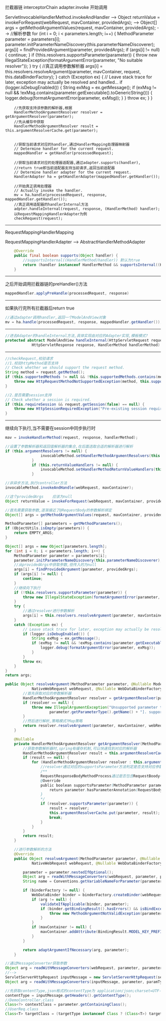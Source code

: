 拦截器链 interceptorChain
adapter.invoke 开始调用

ServletInvocableHandlerMethod.invokeAndHandler -->
Object returnValue = invokeForRequest(webRequest, mavContainer, providedArgs); -->
Object[] args = getMethodArgumentValues(request, mavContainer, providedArgs); -->
//解析参数
for (int i = 0; i < parameters.length; i++) {
			MethodParameter parameter = parameters[i];
			parameter.initParameterNameDiscovery(this.parameterNameDiscoverer);
			args[i] = findProvidedArgument(parameter, providedArgs);
			if (args[i] != null) {
				continue;
			}
			if (!this.resolvers.supportsParameter(parameter)) {
				throw new IllegalStateException(formatArgumentError(parameter, "No suitable resolver"));
			}
			try {
                //真正调用参数解析器
				args[i] = this.resolvers.resolveArgument(parameter, mavContainer, request, this.dataBinderFactory);
			}
			catch (Exception ex) {
				// Leave stack trace for later, exception may actually be resolved and handled...
				if (logger.isDebugEnabled()) {
					String exMsg = ex.getMessage();
					if (exMsg != null && !exMsg.contains(parameter.getExecutable().toGenericString())) {
						logger.debug(formatArgumentError(parameter, exMsg));
					}
				}
				throw ex;
			}
		}

        //先获取支持该参数的解析器,根据
        HandlerMethodArgumentResolver resolver = getArgumentResolver(parameter);
        //先从缓存中获取
        HandlerMethodArgumentResolver result = this.argumentResolverCache.get(parameter);


        //获取当前请求对应的handler,通过HandlerMapping处理器映射器
        // Determine handler for the current request.
        mappedHandler = getHandler(processedRequest);
    
        //获取当前请求对应的处理器适配器,通过adapter.supports(handler),
        //return true即当前适配器支持当前请求,返回当前适配器
        // Determine handler adapter for the current request.
        HandlerAdapter ha = getHandlerAdapter(mappedHandler.getHandler());
    
        //开始真正调用处理器
        // Actually invoke the handler.
        mv = ha.handle(processedRequest, response, mappedHandler.getHandler());
        //真正调用适配器的handlerInternal方法
        adpter.handleInternal(request, response, (HandlerMethod) handler);
        以RequestMappingHandlerAdapter为例
        checkRequest(request);
---

RequestMappingHandlerMapping

RequestMappingHandlerAdapter --> AbstractHandlerMethodAdapter

```java
	@Override
	public final boolean supports(Object handler) {
        //supportsInternal((HandlerMethod)handler)) 默认为true
		return (handler instanceof HandlerMethod && supportsInternal((HandlerMethod) 		handler));
	}
```

---

之后开始调用拦截器链的preHandler()方法

```java
mappedHandler.applyPreHandle(processedRequest, response)
```

---

如果执行完所有拦截器后return true

```java
//通过adapter调用handler,返回一个ModelAndView对象
mv = ha.handle(processedRequest, response, mappedHandler.getHandler());
```

---

```java
//进去Adapter的handleInternal方法,具体实现由对应的Adapter实现,模板模式?
protected abstract ModelAndView handleInternal(HttpServletRequest request,
			HttpServletResponse response, HandlerMethod handlerMethod) throws Exception;
```

---

```java
//checkRequest,校验请求
//1.校验httpMethod是否支持
// Check whether we should support the request method.
String method = request.getMethod();
if (this.supportedMethods != null && !this.supportedMethods.contains(method)) {
    throw new HttpRequestMethodNotSupportedException(method, this.supportedMethods);
}

//2.是否需要session支持
// Check whether a session is required.
if (this.requireSession && request.getSession(false) == null) {
    throw new HttpSessionRequiredException("Pre-existing session required but none found");
}
```

---

继续向下执行,当不需要在session中同步执行时

```java
mav = invokeHandlerMethod(request, response, handlerMethod);
```

```java
//设置了参数解析器和返回值解析器的集合,在后面选取合适的解析器进行解析
if (this.argumentResolvers != null) {
				invocableMethod.setHandlerMethodArgumentResolvers(this.argumentResolvers);
			}
			if (this.returnValueHandlers != null) {
				invocableMethod.setHandlerMethodReturnValueHandlers(this.returnValueHandlers);
			}
```



```java
//非异步方法,执行controller方法
invocableMethod.invokeAndHandle(webRequest, mavContainer);
```



```java
//这个providedArgs	应该为null
Object returnValue = invokeForRequest(webRequest, mavContainer, providedArgs);
```



```java
//首先需要获取参数,逐渐接近了@RequestBody的参数解析绑定
Object[] args = getMethodArgumentValues(request, mavContainer, providedArgs);
```



```java
MethodParameter[] parameters = getMethodParameters();
if (ObjectUtils.isEmpty(parameters)) {
    return EMPTY_ARGS;
}

Object[] args = new Object[parameters.length];
for (int i = 0; i < parameters.length; i++) {
    MethodParameter parameter = parameters[i];
    parameter.initParameterNameDiscovery(this.parameterNameDiscoverer);
    //从providedArgs中获取参数,但传入的为null
    args[i] = findProvidedArgument(parameter, providedArgs);
    if (args[i] != null) {
        continue;
    }
    //继续向下执行
    if (!this.resolvers.supportsParameter(parameter)) {
        throw new IllegalStateException(formatArgumentError(parameter, "No suitable resolver"));
    }
    try {
        //通过resolver进行参数解析
        args[i] = this.resolvers.resolveArgument(parameter, mavContainer, request, this.dataBinderFactory);
    }
    catch (Exception ex) {
        // Leave stack trace for later, exception may actually be resolved and handled...
        if (logger.isDebugEnabled()) {
            String exMsg = ex.getMessage();
            if (exMsg != null && !exMsg.contains(parameter.getExecutable().toGenericString())) {
                logger.debug(formatArgumentError(parameter, exMsg));
            }
        }
        throw ex;
    }
}
return args;
```



```java
public Object resolveArgument(MethodParameter parameter, @Nullable ModelAndViewContainer mavContainer,
			NativeWebRequest webRequest, @Nullable WebDataBinderFactory binderFactory) throws Exception {
		//首先获取对应的参数解析器
		HandlerMethodArgumentResolver resolver = getArgumentResolver(parameter);
		if (resolver == null) {
			throw new IllegalArgumentException("Unsupported parameter type [" +
					parameter.getParameterType().getName() + "]. supportsParameter should be called first.");
		}
    	//然后进行解析,策略模式?Map策略
		return resolver.resolveArgument(parameter, mavContainer, webRequest, binderFactory);
	}
```



```java
	@Nullable
	private HandlerMethodArgumentResolver getArgumentResolver(MethodParameter parameter) {
        //获取参数解析器时,spring有缓存机制,可以快速找到对应的解析器
		HandlerMethodArgumentResolver result = this.argumentResolverCache.get(parameter);
		if (result == null) {
			for (HandlerMethodArgumentResolver resolver : this.argumentResolvers) {
                //resolver通过对应的supportsParameter方法判定是否支持对应参数
                /**
                RequestResponseBodyMethodProcess通过是否包含RequestBoody判定是否支持
                @Override
                public boolean supportsParameter(MethodParameter parameter) {
                    return parameter.hasParameterAnnotation(RequestBody.class);
                }
                */
				if (resolver.supportsParameter(parameter)) {
					result = resolver;
					this.argumentResolverCache.put(parameter, result);
					break;
				}
			}
		}
		return result;
	}
```



```java
	//进行参数解析的方法	
	@Override
	public Object resolveArgument(MethodParameter parameter, @Nullable ModelAndViewContainer mavContainer,
			NativeWebRequest webRequest, @Nullable WebDataBinderFactory binderFactory) throws Exception {

		parameter = parameter.nestedIfOptional();
		Object arg = readWithMessageConverters(webRequest, parameter, parameter.getNestedGenericParameterType());
		String name = Conventions.getVariableNameForParameter(parameter);

		if (binderFactory != null) {
			WebDataBinder binder = binderFactory.createBinder(webRequest, arg, name);
			if (arg != null) {
				validateIfApplicable(binder, parameter);
				if (binder.getBindingResult().hasErrors() && isBindExceptionRequired(binder, parameter)) {
					throw new MethodArgumentNotValidException(parameter, binder.getBindingResult());
				}
			}
			if (mavContainer != null) {
				mavContainer.addAttribute(BindingResult.MODEL_KEY_PREFIX + name, binder.getBindingResult());
			}
		}

		return adaptArgumentIfNecessary(arg, parameter);
	}
```



```java
//通过MessageConverter获取参数
Object arg = readWithMessageConverters(webRequest, parameter, parameter.getNestedGenericParameterType());
//-->
ServletServerHttpRequest inputMessage = new ServletServerHttpRequest(servletRequest);
Object arg = readWithMessageConverters(inputMessage, parameter, paramType);
```



```java
//先获取contentType,json格式的contentType为 application/json;charset=UTF-8
contentType = inputMessage.getHeaders().getContentType();
//DemoController.class
Class<?> contextClass = parameter.getContainingClass();
//UserReq.class
Class<T> targetClass = (targetType instanceof Class ? (Class<T>) targetType : null);
```

